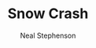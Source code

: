 ---
title: 'Snow Crash'
completed: 2023-09-30
author: 'Neal Stephenson'
isbn: '978-0-593-59973-0'
---